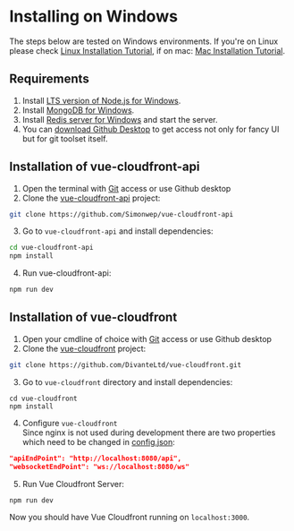 # Installing on Windows
The steps below are tested on Windows environments.
If you're on Linux please check [Linux Installation Tutorial](https://github.com/Simonwep/vue-cloudfront/docs/installation/linux.md),
if on mac: [Mac Installation Tutorial](https://github.com/Simonwep/vue-cloudfront/docs/installation/mac.md).

## Requirements

1. Install [LTS version of Node.js for Windows](https://nodejs.org/en/download/).
2. Install [MongoDB for Windows](https://www.mongodb.com/download-center/community).
3. Install [Redis server for Windows](https://github.com/dmajkic/redis/downloads) and start the server.
4. You can [download Github Desktop](https://desktop.github.com/) to get access not only for fancy UI but for git toolset itself.

## Installation of vue-cloudfront-api

1. Open the terminal with [Git](https://git-scm.com/download/win) access or use Github desktop
2. Clone the [vue-cloudfront-api](https://github.com/Simonwep/vue-cloudfront-api) project:

```bash
git clone https://github.com/Simonwep/vue-cloudfront-api
```

3. Go to `vue-cloudfront-api` and install dependencies:

```bash
cd vue-cloudfront-api
npm install
```

4. Run vue-cloudfront-api:

```bash
npm run dev
```

## Installation of vue-cloudfront

1. Open your cmdline of choice with [Git](https://git-scm.com/download/win) access or use Github desktop
2. Clone the [vue-cloudfront](https://github.com/Simonwep/vue-cloudfront) project:

```bash
git clone https://github.com/DivanteLtd/vue-cloudfront.git
```

3. Go to `vue-cloudfront` directory and install dependencies:

```
cd vue-cloudfront
npm install
```

4. Configure `vue-cloudfront`  
Since nginx is not used during development there are two properties which need to be changed in [config.json](https://github.com/Simonwep/vue-cloudfront/blob/master/config/config.json):
```json
"apiEndPoint": "http://localhost:8080/api",
"websocketEndPoint": "ws://localhost:8080/ws"
```

5. Run Vue Cloudfront Server:

```bash
npm run dev
```

Now you should have Vue Cloudfront running on `localhost:3000`.

